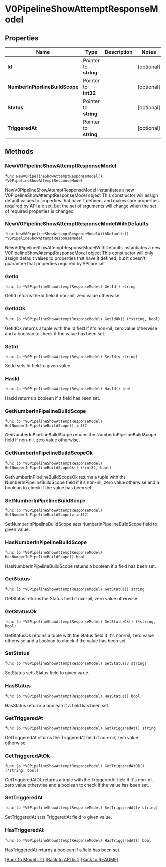# V0PipelineShowAttemptResponseModel

## Properties

Name | Type | Description | Notes
------------ | ------------- | ------------- | -------------
**Id** | Pointer to **string** |  | [optional] 
**NumberInPipelineBuildScope** | Pointer to **int32** |  | [optional] 
**Status** | Pointer to **string** |  | [optional] 
**TriggeredAt** | Pointer to **string** |  | [optional] 

## Methods

### NewV0PipelineShowAttemptResponseModel

`func NewV0PipelineShowAttemptResponseModel() *V0PipelineShowAttemptResponseModel`

NewV0PipelineShowAttemptResponseModel instantiates a new V0PipelineShowAttemptResponseModel object
This constructor will assign default values to properties that have it defined,
and makes sure properties required by API are set, but the set of arguments
will change when the set of required properties is changed

### NewV0PipelineShowAttemptResponseModelWithDefaults

`func NewV0PipelineShowAttemptResponseModelWithDefaults() *V0PipelineShowAttemptResponseModel`

NewV0PipelineShowAttemptResponseModelWithDefaults instantiates a new V0PipelineShowAttemptResponseModel object
This constructor will only assign default values to properties that have it defined,
but it doesn't guarantee that properties required by API are set

### GetId

`func (o *V0PipelineShowAttemptResponseModel) GetId() string`

GetId returns the Id field if non-nil, zero value otherwise.

### GetIdOk

`func (o *V0PipelineShowAttemptResponseModel) GetIdOk() (*string, bool)`

GetIdOk returns a tuple with the Id field if it's non-nil, zero value otherwise
and a boolean to check if the value has been set.

### SetId

`func (o *V0PipelineShowAttemptResponseModel) SetId(v string)`

SetId sets Id field to given value.

### HasId

`func (o *V0PipelineShowAttemptResponseModel) HasId() bool`

HasId returns a boolean if a field has been set.

### GetNumberInPipelineBuildScope

`func (o *V0PipelineShowAttemptResponseModel) GetNumberInPipelineBuildScope() int32`

GetNumberInPipelineBuildScope returns the NumberInPipelineBuildScope field if non-nil, zero value otherwise.

### GetNumberInPipelineBuildScopeOk

`func (o *V0PipelineShowAttemptResponseModel) GetNumberInPipelineBuildScopeOk() (*int32, bool)`

GetNumberInPipelineBuildScopeOk returns a tuple with the NumberInPipelineBuildScope field if it's non-nil, zero value otherwise
and a boolean to check if the value has been set.

### SetNumberInPipelineBuildScope

`func (o *V0PipelineShowAttemptResponseModel) SetNumberInPipelineBuildScope(v int32)`

SetNumberInPipelineBuildScope sets NumberInPipelineBuildScope field to given value.

### HasNumberInPipelineBuildScope

`func (o *V0PipelineShowAttemptResponseModel) HasNumberInPipelineBuildScope() bool`

HasNumberInPipelineBuildScope returns a boolean if a field has been set.

### GetStatus

`func (o *V0PipelineShowAttemptResponseModel) GetStatus() string`

GetStatus returns the Status field if non-nil, zero value otherwise.

### GetStatusOk

`func (o *V0PipelineShowAttemptResponseModel) GetStatusOk() (*string, bool)`

GetStatusOk returns a tuple with the Status field if it's non-nil, zero value otherwise
and a boolean to check if the value has been set.

### SetStatus

`func (o *V0PipelineShowAttemptResponseModel) SetStatus(v string)`

SetStatus sets Status field to given value.

### HasStatus

`func (o *V0PipelineShowAttemptResponseModel) HasStatus() bool`

HasStatus returns a boolean if a field has been set.

### GetTriggeredAt

`func (o *V0PipelineShowAttemptResponseModel) GetTriggeredAt() string`

GetTriggeredAt returns the TriggeredAt field if non-nil, zero value otherwise.

### GetTriggeredAtOk

`func (o *V0PipelineShowAttemptResponseModel) GetTriggeredAtOk() (*string, bool)`

GetTriggeredAtOk returns a tuple with the TriggeredAt field if it's non-nil, zero value otherwise
and a boolean to check if the value has been set.

### SetTriggeredAt

`func (o *V0PipelineShowAttemptResponseModel) SetTriggeredAt(v string)`

SetTriggeredAt sets TriggeredAt field to given value.

### HasTriggeredAt

`func (o *V0PipelineShowAttemptResponseModel) HasTriggeredAt() bool`

HasTriggeredAt returns a boolean if a field has been set.


[[Back to Model list]](../README.md#documentation-for-models) [[Back to API list]](../README.md#documentation-for-api-endpoints) [[Back to README]](../README.md)


